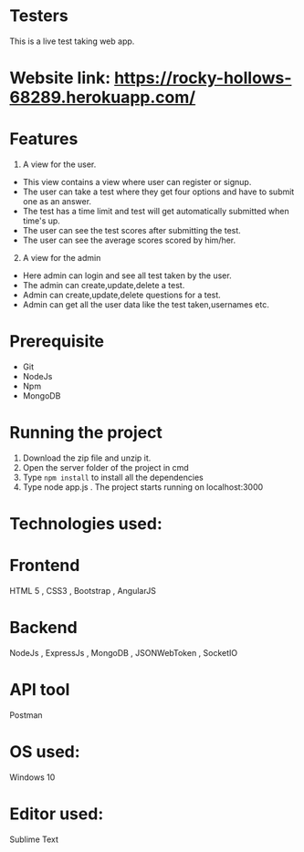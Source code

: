 # Testers
This is a live test taking web app.

# Website link: https://rocky-hollows-68289.herokuapp.com/ 

# Features
1. A view for the user.
- This view contains a view where user can register or signup.
- The user can take a test where they get four options and have to submit one as an answer.
- The test has a time limit and test will get automatically submitted when time's up.
- The user can see the test scores after submitting the test.
- The user can see the average scores scored by him/her.

2. A view for the admin
- Here admin can login and see all test taken by the user.
- The admin can create,update,delete a test.
- Admin can create,update,delete questions for a test.
- Admin can get all the user data like the test taken,usernames etc.

# Prerequisite
- Git
- NodeJs
- Npm
- MongoDB

# Running the project
1. Download the zip file and unzip it.
2. Open the server folder of the project in cmd
3. Type `npm install` to install all the dependencies
4. Type node app.js . The project starts running on localhost:3000

# Technologies used:
# Frontend
HTML 5 , CSS3 , Bootstrap , AngularJS

# Backend
NodeJs , ExpressJs , MongoDB , JSONWebToken , SocketIO

# API tool
Postman

# OS used: 
Windows 10

# Editor used:
Sublime Text
